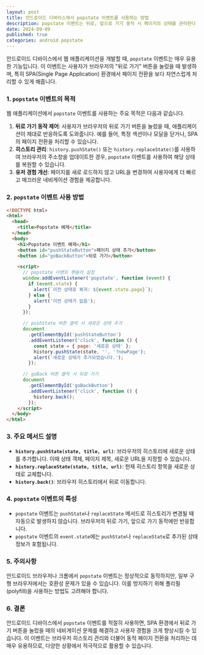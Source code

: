 ```yaml
---
layout: post
title: 안드로이드 디바이스에서 popstate 이벤트를 사용하는 방법
description: popstate 이벤트는 뒤로, 앞으로 가기 동작 시 페이지의 상태를 관리한다
date: 2024-09-09
published: true
categories: android popstate
---
```


안드로이드 디바이스에서 웹 애플리케이션을 개발할 때, `popstate` 이벤트는 매우 유용한 기능입니다. 이 이벤트는 사용자가 브라우저의 "뒤로 가기" 버튼을 눌렀을 때 발생하며, 특히 SPA(Single Page Application) 환경에서 페이지 전환을 보다 자연스럽게 처리할 수 있게 해줍니다.

### 1. `popstate` 이벤트의 목적

웹 애플리케이션에서 `popstate` 이벤트를 사용하는 주요 목적은 다음과 같습니다.

1. **뒤로 가기 동작 제어**: 사용자가 브라우저의 뒤로 가기 버튼을 눌렀을 때, 애플리케이션이 제대로 반응하도록 도와줍니다. 예를 들어, 특정 섹션이나 모달을 닫거나, SPA의 페이지 전환을 처리할 수 있습니다.
2. **히스토리 관리**: `history.pushState()` 또는 `history.replaceState()`를 사용하여 브라우저의 주소창을 업데이트한 경우, `popstate` 이벤트를 사용하여 해당 상태를 복원할 수 있습니다.
3. **유저 경험 개선**: 페이지를 새로 로드하지 않고 URL을 변경하여 사용자에게 더 빠르고 매끄러운 네비게이션 경험을 제공합니다.

### 2. `popstate` 이벤트 사용 방법

```html
<!DOCTYPE html>
<html>
  <head>
    <title>Popstate 예제</title>
  </head>
  <body>
    <h1>Popstate 이벤트 예제</h1>
    <button id="pushStateButton">페이지 상태 추가</button>
    <button id="goBackButton">뒤로 가기</button>

    <script>
      // popstate 이벤트 핸들러 설정
      window.addEventListener('popstate', function (event) {
        if (event.state) {
          alert(`이전 상태로 복귀: ${event.state.page}`);
        } else {
          alert('이전 상태가 없음');
        }
      });

      // pushState 버튼 클릭 시 새로운 상태 추가
      document
        .getElementById('pushStateButton')
        .addEventListener('click', function () {
          const state = { page: '새로운 상태' };
          history.pushState(state, '', '?newPage');
          alert('새로운 상태가 추가되었습니다.');
        });

      // goBack 버튼 클릭 시 뒤로 가기
      document
        .getElementById('goBackButton')
        .addEventListener('click', function () {
          history.back();
        });
    </script>
  </body>
</html>
```

### 3. 주요 메서드 설명

- **`history.pushState(state, title, url)`**: 브라우저의 히스토리에 새로운 상태를 추가합니다. 이때 상태 객체, 페이지 제목, 새로운 URL을 지정할 수 있습니다.
- **`history.replaceState(state, title, url)`**: 현재 히스토리 항목을 새로운 상태로 교체합니다.
- **`history.back()`**: 브라우저 히스토리에서 뒤로 이동합니다.

### 4. `popstate` 이벤트의 특성

- `popstate` 이벤트는 `pushState`나 `replaceState` 메서드로 히스토리가 변경될 때 자동으로 발생하지 않습니다. 브라우저의 뒤로 가기, 앞으로 가기 동작에만 반응합니다.
- `popstate` 이벤트의 `event.state`에는 `pushState`나 `replaceState`로 추가된 상태 정보가 포함됩니다.

### 5. 주의사항

안드로이드 브라우저나 크롬에서 `popstate` 이벤트는 정상적으로 동작하지만, 일부 구형 브라우저에서는 호환성 문제가 있을 수 있습니다. 이를 방지하기 위해 폴리필(polyfill)을 사용하는 방법도 고려해야 합니다.

### 6. 결론

안드로이드 디바이스에서 `popstate` 이벤트를 적절히 사용하면, SPA 환경에서 뒤로 가기 버튼을 눌렀을 때의 네비게이션 문제를 해결하고 사용자 경험을 크게 향상시킬 수 있습니다. 이 이벤트는 브라우저 히스토리 관리와 더불어 동적 페이지 전환을 처리하는 데 매우 유용하므로, 다양한 상황에서 적극적으로 활용할 수 있습니다.
